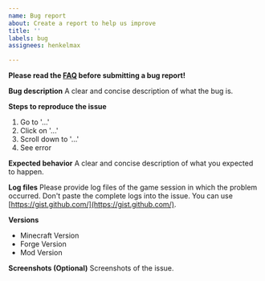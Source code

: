 ```yaml
---
name: Bug report
about: Create a report to help us improve
title: ''
labels: bug
assignees: henkelmax

---
```


**Please read the [FAQ](https://modrepo.de/minecraft/car/faq) before submitting a bug report!**

**Bug description**
A clear and concise description of what the bug is.

**Steps to reproduce the issue**
1. Go to '...'
2. Click on '...'
3. Scroll down to '...'
4. See error

**Expected behavior**
A clear and concise description of what you expected to happen.

**Log files**
Please provide log files of the game session in which the problem occurred.
Don't paste the complete logs into the issue. 
You can use [https://gist.github.com/](https://gist.github.com/).

**Versions**
- Minecraft Version
- Forge Version
- Mod Version

**Screenshots (Optional)**
Screenshots of the issue.
